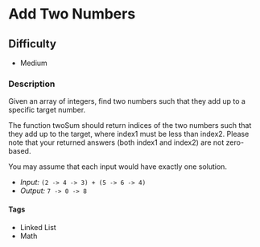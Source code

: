 # Add Two Numbers

## Difficulty
- Medium

### Description
Given an array of integers, find two numbers such that they add up to a specific target number.

The function twoSum should return indices of the two numbers such that they add up to the target, where index1 must be less than index2. Please note that your returned answers (both index1 and index2) are not zero-based.

You may assume that each input would have exactly one solution.

- *Input:* `(2 -> 4 -> 3) + (5 -> 6 -> 4)`
- *Output:* `7 -> 0 -> 8`

#### Tags
- Linked List
- Math
